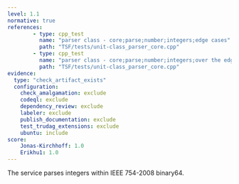 ```yaml
---
level: 1.1
normative: true
references:
        - type: cpp_test
          name: "parser class - core;parse;number;integers;edge cases"
          path: "TSF/tests/unit-class_parser_core.cpp"
        - type: cpp_test
          name: "parser class - core;parse;number;integers;over the edge cases"
          path: "TSF/tests/unit-class_parser_core.cpp"
evidence:
  type: "check_artifact_exists"
  configuration:
    check_amalgamation: exclude
    codeql: exclude
    dependency_review: exclude
    labeler: exclude
    publish_documentation: exclude
    test_trudag_extensions: exclude
    ubuntu: include
score:
    Jonas-Kirchhoff: 1.0
    Erikhu1: 1.0
---
```


The service parses integers within IEEE 754-2008 binary64.